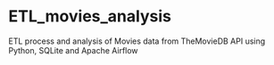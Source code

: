 # ETL_movies_analysis
ETL process and analysis of Movies data from TheMovieDB API using Python, SQLite and Apache Airflow
